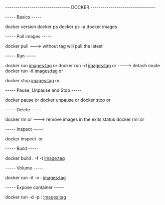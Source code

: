 -------------------------------- DOCKER --------------------------------

----- Basics -----

docker version
docker ps
docker ps -a 
docker images

----- Pull images -----

docker pull <images> ---> without tag will pull the latest 

----- Run  -----

docker run <images:tag> or <id> 
docker run -d <images:tag> or <id>   ----> detach mode 
docker run -it <images:tag> or <id> 

docker stop <images:tag> or <id> 

----- Pause, Unpause and Stop -----

docker pause <name> or <id> 
docker unpause <name> or <id>
docker stop <name> or <id> 


----- Delete -----

docker rm <images> or <id>   ---> remove images in the exits status 
docker rmi <images> or <id>

----- Inspect -----

docker inspect <image> or <id>

----- Build -----

docker build . -f <Dockerfile> -t <image:tag>

----- Volume -----

docker run -it -v <local-folder>:<target-folder> <images:tag>

----- Expose container -----

docker run -d -p <targetport>:<images port> <images:tag>
